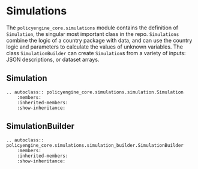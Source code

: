 # Simulations

The `policyengine_core.simulations` module contains the definition of `Simulation`, the singular most important class in the repo. `Simulations` combine the logic of a country package with data, and can use the country logic and parameters to calculate the values of unknown variables. The class `SimulationBuilder` can create `Simulation`s from a variety of inputs: JSON descriptions, or dataset arrays.

## Simulation

```{eval-rst}
.. autoclass:: policyengine_core.simulations.simulation.Simulation
    :members:
    :inherited-members:
    :show-inheritance:
```

## SimulationBuilder

```{eval-rst}
.. autoclass:: policyengine_core.simulations.simulation_builder.SimulationBuilder
    :members:
    :inherited-members:
    :show-inheritance:
```
